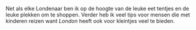 Net als elke Londenaar ben ik op de hoogte van de leuke eet tentjes en de leuke
plekken om te shoppen. Verder heb ik veel tips voor mensen die met kinderen reizen
want *London* heeft ook voor kleintjes veel te bieden.

